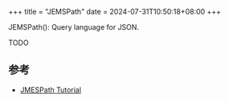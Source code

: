 +++
title = "JEMSPath"
date = 2024-07-31T10:50:18+08:00
+++

JEMSPath(): Query language for JSON.

TODO

## 参考

- [JMESPath Tutorial](https://jmespath.org/tutorial.html)
